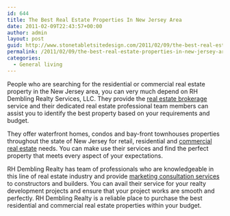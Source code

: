 ```yaml
---
id: 644
title: The Best Real Estate Properties In New Jersey Area
date: 2011-02-09T22:43:57+00:00
author: admin
layout: post
guid: http://www.stonetabletsitedesign.com/2011/02/09/the-best-real-estate-properties-in-new-jersey-area/
permalink: /2011/02/09/the-best-real-estate-properties-in-new-jersey-area/
categories:
  - General living
---
```

People who are searching for the residential or commercial real estate property in the New Jersey area, you can very much depend on RH Dembling Realty Services, LLC. They provide the [real estate brokerage](http://www.demblingrealty.com/) service and their dedicated real estate professional team members can assist you to identify the best property based on your requirements and budget.

They offer waterfront homes, condos and bay-front townhouses properties throughout the state of New Jersey for retail, residential and [commercial real estate](http://www.demblingrealty.com/) needs. You can make use their services and find the perfect property that meets every aspect of your expectations.

RH Dembling Realty has team of professionals who are knowledgeable in this line of real estate industry and provide [marketing consultation services](http://www.demblingrealty.com/) to constructors and builders. You can avail their service for your realty development projects and ensure that your project works are smooth and perfectly. RH Dembling Realty is a reliable place to purchase the best residential and commercial real estate properties within your budget.